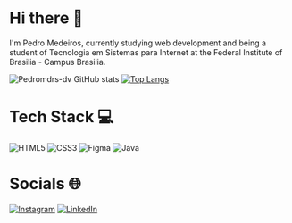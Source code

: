 # Hi there 👋

I'm Pedro Medeiros, currently studying web development and being a student of Tecnologia em Sistemas para Internet at the Federal Institute of Brasilia - Campus Brasilia.

![Pedromdrs-dv GitHub stats](https://github-readme-stats.vercel.app/api?username=Pedromdrs-dv&show_icons=true&theme=dark&layout=normal)
[![Top Langs](https://github-readme-stats.vercel.app/api/top-langs/?username=Pedromdrs-dv&layout=compact&theme=dark)](https://github.com/Pedromdrs-dv/github-readme-stats)

# Tech Stack 💻
![HTML5](https://img.shields.io/badge/HTML-239120?style=for-the-badge&logo=html5&logoColor=white) ![CSS3](https://img.shields.io/badge/css3-%231572B6.svg?style=for-the-badge&logo=css3&logoColor=white) ![Figma](https://img.shields.io/badge/figma-%23F24E1E.svg?style=for-the-badge&logo=figma&logoColor=white) ![Java](https://img.shields.io/badge/java-%23ED8B00.svg?style=for-the-badge&logo=openjdk&logoColor=white)

# Socials 🌐 
[![Instagram](https://img.shields.io/badge/Instagram-%23E4405F.svg?logo=Instagram&logoColor=white)](https://instagram.com/pedromdr__) [![LinkedIn](https://img.shields.io/badge/LinkedIn-%230077B5.svg?logo=linkedin&logoColor=white)](https://www.linkedin.com/in/pedro-medeiros-5765b6241/)






